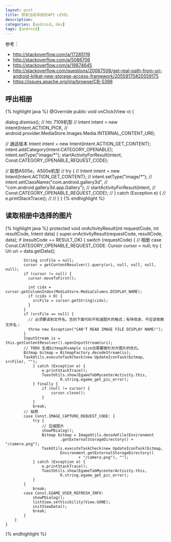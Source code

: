 ```yaml
---
layout: post
title: 获取当前系统的API LEVEL
description: 
categories: [android, dev]
tags: [android]
---
```


参考：

* <http://stackoverflow.com/a/17285119>
* <http://stackoverflow.com/a/5086706>
* <http://stackoverflow.com/a/19874645>
* <http://stackoverflow.com/questions/20067508/get-real-path-from-uri-android-kitkat-new-storage-access-framework/20559175#20559175>
* <https://issues.apache.org/jira/browse/CB-5398>


## 呼出相册

{% highlight java %}
@Override
public void onClick(View v) {

  dialog.dismiss();
  // htc 7109机型
  // Intent intent = new Intent(Intent.ACTION_PICK,
  // android.provider.MediaStore.Images.Media.INTERNAL_CONTENT_URI);
  
  // 通适版本
  Intent intent = new Intent(Intent.ACTION_GET_CONTENT);
  intent.addCategory(Intent.CATEGORY_OPENABLE);
  intent.setType("image/*");
  startActivityForResult(intent,
          Const.CATEGORY_OPENABLE_REQUEST_CODE);
            
  // 联想A505e，A500e机型
  //                try {
  //                    Intent intent = new Intent(Intent.ACTION_GET_CONTENT);
  //                    intent.setType("image/*");
  //                    intent.setClassName("com.android.gallery3d",
  //                            "com.android.gallery3d.app.Gallery");
  //                    startActivityForResult(intent,
  //                            Const.CATEGORY_OPENABLE_REQUEST_CODE);
  //                } catch (Exception e) {
  //                    e.printStackTrace();
  //
  //                }
}
{% endhighlight %}
            
## 读取相册中选择的图片

{% highlight java %}
    protected void onActivityResult(int requestCode, int resultCode, Intent data) {
        super.onActivityResult(requestCode, resultCode, data);
        if (resultCode == RESULT_OK) {
            switch (requestCode) {
            // 相册
            case Const.CATEGORY_OPENABLE_REQUEST_CODE:
                Cursor cursor = null;
          try {
            Uri uri = data.getData();
            
            String srcFile = null;
            cursor = getContentResolver().query(uri, null, null, null, null);
            if (cursor != null) {
              cursor.moveToFirst();

              int cidx = cursor.getColumnIndex(MediaStore.MediaColumns.DISPLAY_NAME);
              if (cidx > 0) {
                srcFile = cursor.getString(cidx);
              }
            }
            if (srcFile == null) {
              // 必须要读到文件名，否则下面代码不知道图片的格式；有待改进，不应该依赖文件名；
              throw new Exception("CAN'T READ IMAGE FILE DISPLAY NAME!");
            }
            InputStream is = this.getContentResolver().openInputStream(uri);
            // TODO 生成bitmap对sample size也需要做针对大图片的优化。
            Bitmap bitmap = BitmapFactory.decodeStream(is);
            TaskUtils.executeTaskCheck(new UpdateIconTask(bitmap, srcFile), "");
                } catch (Exception e) {
                    e.printStackTrace();
                    ToastUtils.show(EgameTabMycenterActivity.this,
                            R.string.egame_get_pic_error);
                } finally {
                    if (null != cursor) {
                        cursor.close();
                    }
                }
                break;
            // 拍照
            case Const.IMAGE_CAPTURE_REQUEST_CODE: {
                try {
                    // 压缩图片
                    showPDialog();
                    Bitmap bitmap = ImageUtils.decodeFile(Environment
                            .getExternalStorageDirectory() + "/camera.png");
                    TaskUtils.executeTaskCheck(new UpdateIconTask(bitmap,
                            Environment.getExternalStorageDirectory()
                                    + "/camera.png"), "");
                } catch (Exception e) {
                    e.printStackTrace();
                    ToastUtils.show(EgameTabMycenterActivity.this,
                            R.string.egame_get_pic_error);
                }
            }
                break;
            case Const.EGAME_USER_REFRESH_INFO:
                showPDialog();
                listView.setVisibility(View.GONE);
                initViewData();
                break;
            }
        }
    }

{% endhighlight %}


